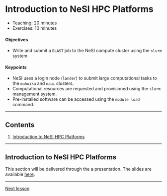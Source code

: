 # Introduction to NeSI HPC Platforms

* Teaching: 20 minutes
* Exercises: 10 minutes

#### Objectives

* Write and submit a `BLAST` job to the NeSI compute cluster using the `slurm` system

#### Keypoints

* NeSI uses a login node (`lander`) to submit large computational tasks to the `mahuika` and `maui` clusters.
* Computational resources are requested and provisioned using the `slurm` management system.
* Pre-installed software can be accessed using the `module load` command.

---

## Contents

1. [Introduction to NeSI HPC Platforms](#introduction-to-nesi-hpc-platforms)

---

## Introduction to NeSI HPC Platforms

This section will be delivered through the a presentation. The slides are available [here](Introduction_to_NeSI_HPCplatforms.pdf).

---

[Next lesson](04-working-with-illumina-data.md)
